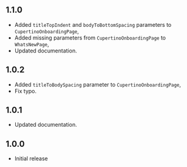 ## 1.1.0

- Added `titleTopIndent` and `bodyToBottomSpacing` parameters to `CupertinoOnboardingPage`,
- Added missing parameters from `CupertinoOnboardingPage` to `WhatsNewPage`,
- Updated documentation.

## 1.0.2

- Added `titleToBodySpacing` parameter to `CupertinoOnboardingPage`,
- Fix typo.

## 1.0.1

- Updated documentation.

## 1.0.0

- Initial release
